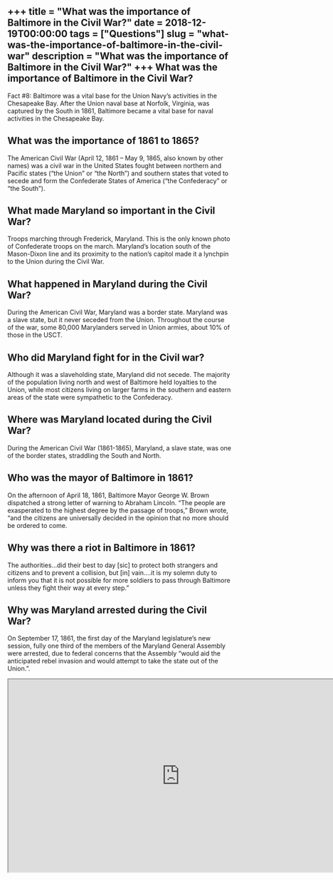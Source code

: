 +++
title = "What was the importance of Baltimore in the Civil War?"
date = 2018-12-19T00:00:00
tags = ["Questions"]
slug = "what-was-the-importance-of-baltimore-in-the-civil-war"
description = "What was the importance of Baltimore in the Civil War?"
+++
What was the importance of Baltimore in the Civil War?
------------------------------------------------------

Fact #8: Baltimore was a vital base for the Union Navy’s activities in the Chesapeake Bay. After the Union naval base at Norfolk, Virginia, was captured by the South in 1861, Baltimore became a vital base for naval activities in the Chesapeake Bay.

What was the importance of 1861 to 1865?
----------------------------------------

The American Civil War (April 12, 1861 – May 9, 1865, also known by other names) was a civil war in the United States fought between northern and Pacific states (“the Union” or “the North”) and southern states that voted to secede and form the Confederate States of America (“the Confederacy” or “the South”).

What made Maryland so important in the Civil War?
-------------------------------------------------

Troops marching through Frederick, Maryland. This is the only known photo of Confederate troops on the march. Maryland’s location south of the Mason-Dixon line and its proximity to the nation’s capitol made it a lynchpin to the Union during the Civil War.

What happened in Maryland during the Civil War?
-----------------------------------------------

During the American Civil War, Maryland was a border state. Maryland was a slave state, but it never seceded from the Union. Throughout the course of the war, some 80,000 Marylanders served in Union armies, about 10% of those in the USCT.

Who did Maryland fight for in the Civil war?
--------------------------------------------

Although it was a slaveholding state, Maryland did not secede. The majority of the population living north and west of Baltimore held loyalties to the Union, while most citizens living on larger farms in the southern and eastern areas of the state were sympathetic to the Confederacy.

Where was Maryland located during the Civil War?
------------------------------------------------

During the American Civil War (1861-1865), Maryland, a slave state, was one of the border states, straddling the South and North.

Who was the mayor of Baltimore in 1861?
---------------------------------------

On the afternoon of April 18, 1861, Baltimore Mayor George W. Brown dispatched a strong letter of warning to Abraham Lincoln. “The people are exasperated to the highest degree by the passage of troops,” Brown wrote, “and the citizens are universally decided in the opinion that no more should be ordered to come.

Why was there a riot in Baltimore in 1861?
------------------------------------------

The authorities…did their best to day \[sic\] to protect both strangers and citizens and to prevent a collision, but \[in\] vain….it is my solemn duty to inform you that it is not possible for more soldiers to pass through Baltimore unless they fight their way at every step.”

Why was Maryland arrested during the Civil War?
-----------------------------------------------

On September 17, 1861, the first day of the Maryland legislature’s new session, fully one third of the members of the Maryland General Assembly were arrested, due to federal concerns that the Assembly “would aid the anticipated rebel invasion and would attempt to take the state out of the Union.”.

<iframe allow="accelerometer; autoplay; clipboard-write; encrypted-media; gyroscope; picture-in-picture" allowfullscreen="" class="__youtube_prefs__  epyt-is-override  no-lazyload" data-no-lazy="1" data-origheight="433" data-origwidth="770" data-skipgform_ajax_framebjll="" height="433" id="_ytid_56871" loading="lazy" src="https://www.youtube.com/embed/Xx4YQH8k4tw?enablejsapi=1&autoplay=0&cc_load_policy=0&cc_lang_pref=&iv_load_policy=1&loop=0&modestbranding=0&rel=1&fs=1&playsinline=0&autohide=2&theme=dark&color=red&controls=1&" title="YouTube player" width="770"></iframe>